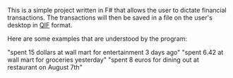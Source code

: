 This is a simple project written in F# that allows the user to dictate financial transactions. The transactions will then be saved in a file on the user's desktop in [QIF](https://en.wikipedia.org/wiki/Quicken_Interchange_Format) format.

Here are some examples that are understood by the program:

"spent 15 dollars at wall mart for entertainment 3 days ago"
"spent 6.42 at wall mart for groceries yesterday"
"spent 8 euros for dining out at restaurant on August 7th"
